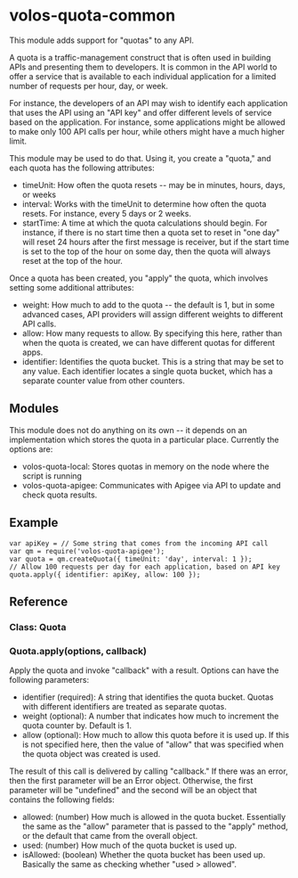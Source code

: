 # volos-quota-common

This module adds support for "quotas" to any API.

A quota is a traffic-management construct that is often used in building APIs and presenting them to
developers. It is common in the API world to offer a service that is available to each individual application
for a limited number of requests per hour, day, or week.

For instance, the developers of an API may wish to identify each application that uses the API using an "API key"
and offer different levels of service  based on the application. For instance, some applications might be allowed
to make only 100 API calls per hour, while others might have a much higher limit.

This module may be used to do that. Using it, you create a "quota," and each quota has the following attributes:

* timeUnit: How often the quota resets -- may be in minutes, hours, days, or weeks
* interval: Works with the timeUnit to determine how often the quota resets. For instance, every 5 days or 2 weeks.
* startTime: A time at which the quota calculations should begin. For instance, if there is no start time then a
quota set to reset in "one day" will reset 24 hours after the first message is receiver, but if the start time
is set to the top of the hour on some day, then the quota will always reset at the top of the hour.

Once a quota has been created, you "apply" the quota, which involves setting some additional attributes:

* weight: How much to add to the quota -- the default is 1, but in some advanced cases, API providers will
assign different weights to different API calls.
* allow: How many requests to allow. By specifying this here, rather than when the quota is created,
we can have different quotas for different apps.
* identifier: Identifies the quota bucket. This is a string that may be set to any value. Each identifier locates
a single quota bucket, which has a separate counter value from other counters.

## Modules

This module does not do anything on its own -- it depends on an implementation which stores the quota in a particular
place. Currently the options are:

* volos-quota-local: Stores quotas in memory on the node where the script is running
* volos-quota-apigee: Communicates with Apigee via API to update and check quota results.

## Example

    var apiKey = // Some string that comes from the incoming API call
    var qm = require('volos-quota-apigee');
    var quota = qm.createQuota({ timeUnit: 'day', interval: 1 });
    // Allow 100 requests per day for each application, based on API key
    quota.apply({ identifier: apiKey, allow: 100 });

## Reference

### Class: Quota

### Quota.apply(options, callback)

Apply the quota and invoke "callback" with a result. Options can have the following parameters:

* identifier (required): A string that identifies the quota bucket. Quotas with different identifiers
are treated as separate quotas.
* weight (optional): A number that indicates how much to increment the quota counter by. Default is 1.
* allow (optional): How much to allow this quota before it is used up. If this is not specified here,
then the value of "allow" that was specified when the quota object was created is used.

The result of this call is delivered by calling "callback." If there was an error, then the first parameter
will be an Error object. Otherwise, the first parameter will be "undefined" and the second will be
an object that contains the following fields:

* allowed: (number) How much is allowed in the quota bucket. Essentially the same as the "allow" parameter that is
passed to the "apply" method, or the default that came from the overall object.
* used: (number) How much of the quota bucket is used up.
* isAllowed: (boolean) Whether the quota bucket has been used up. Basically the same as checking whether
"used > allowed".


